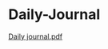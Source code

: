 # Daily-Journal
[Daily journal.pdf](https://github.com/Coachbre/Daily-Journal/files/6088133/Daily.journal.pdf)
